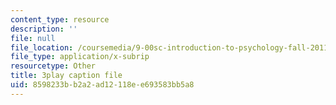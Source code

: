 ```yaml
---
content_type: resource
description: ''
file: null
file_location: /coursemedia/9-00sc-introduction-to-psychology-fall-2011/8598233bb2a2ad12118ee693583bb5a8_-cK1og4ElKE.srt
file_type: application/x-subrip
resourcetype: Other
title: 3play caption file
uid: 8598233b-b2a2-ad12-118e-e693583bb5a8
---
```

